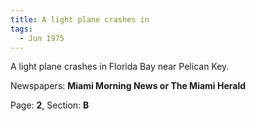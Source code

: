 ```yaml
---  
title: A light plane crashes in  
tags:  
  - Jun 1975  
---  
```

  
A light plane crashes in Florida Bay near Pelican Key.  
  
Newspapers: **Miami Morning News or The Miami Herald**  
  
Page: **2**, Section: **B** 
